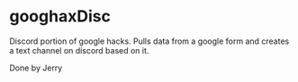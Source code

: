 # googhaxDisc
Discord portion of google hacks. Pulls data from a google form and creates a text channel on discord based on it.

Done by Jerry
